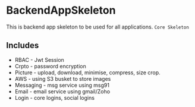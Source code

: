 # BackendAppSkeleton

This is backend app skeleton to be used for all applications.
```Core Skeleton```

## Includes

- RBAC - Jwt Session
- Crpto - password encryption
- Picture - upload, download, minimise, compress, size crop.
- AWS - using S3 busket to store images
- Messaging - msg service using msg91
- Email - email service using gmail/Zoho
- Login - core logins, social logins